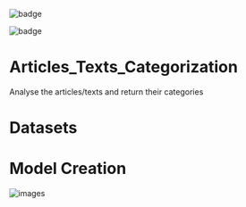![badge](https://img.shields.io/badge/Python-3776AB?style=for-the-badge&logo=python&logoColor=white)

![badge](https://img.shields.io/badge/TensorFlow-FF6F00?style=for-the-badge&logo=tensorflow&logoColor=white)

# Articles_Texts_Categorization
 Analyse the articles/texts and return their categories
 
# Datasets
 
# Model Creation
 ![images]( "")








